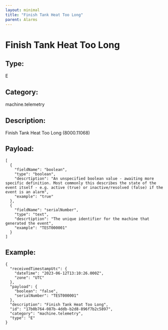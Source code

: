 ```yaml
---
layout: minimal
title: "Finish Tank Heat Too Long"
parent: Alarms
---
```


# Finish Tank Heat Too Long

## Type:

E

## Category:

machine.telemetry

## Description: 

Finish Tank Heat Too Long (8000.11068)

## Payload:

```
[
  {
    "fieldName": "boolean",
    "type": "boolean",
    "descrtiption": "An unspecified boolean value - awaiting more specific definition. Most commonly this describes the state of the event itself - e.g. active (true) or inactive/resolved (false) if the event is an alarm",
    "example": "true"
  },
  {
    "fieldName": "serialNumber",
    "type": "text",
    "descrtiption": "The unique identifier for the machine that generated the event",
    "example": "TEST000001"
  }
]
```

## Example:

```
{
  "receivedTimestampUtc": {
    "dateTime": "2023-06-12T13:10:26.000Z",
    "zone": "UTC"
  },
  "payload": {
    "boolean": "false",
    "serialNumber": "TEST000001"
  },
  "description": "Finish Tank Heat Too Long",
  "id": "17b0b764-087b-4ddb-b2d8-896f7b2c5897",
  "category": "machine.telemetry",
  "type": "E"
}
```
